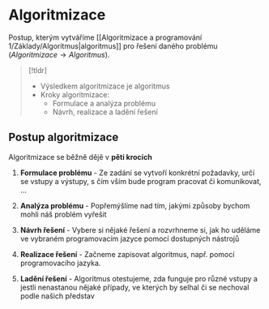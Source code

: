 # Algoritmizace
Postup, kterým vytváříme [[Algoritmizace a programování 1/Základy/Algoritmus|algoritmus]] pro řešení daného problému ($Algoritmizace \rightarrow Algoritmus$).

>[!tldr]
>- Výsledkem algoritmizace je algoritmus
>- Kroky algoritmizace:
>   - Formulace a analýza problému
>   - Návrh, realizace a ladění řešení 


## Postup algoritmizace
Algoritmizace se běžně dějě v **pěti krocích**

1. **Formulace problému** - Ze zadání se vytvoří konkrétní požadavky, určí se vstupy a výstupy, s čím vším bude program pracovat či komunikovat, ...

2. **Analýza problému** - Popřemýšlíme nad tím, jakými způsoby bychom mohli náš problém vyřešit

3. **Návrh řešení** - Vybere si nějaké řešení a rozvrhneme si, jak ho uděláme ve vybraném programovacím jazyce pomocí dostupných nástrojů

4. **Realizace řešení** - Začneme zapisovat algoritmus, např. pomocí programovacího jazyka.

5. **Ladění řešení** - Algoritmus otestujeme, zda funguje pro různé vstupy a jestli nenastanou nějaké případy, ve kterých by selhal či se nechoval podle našich představ